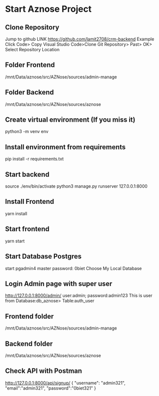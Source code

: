 # Start Aznose Project

## Clone Repository

Jump to github
LINK <https://github.com/lamit2708/crm-backend> Example
Click Code> Copy
Visual Studio Code>Clone Git Repository> Past> OK> Select Repository Location

## Folder Frontend

/mnt/Data/aznose/src/AZNose/sources/admin-manage

## Folder Backend

/mnt/Data/aznose/src/AZNose/sources/aznose

## Create virtual environment (If you miss it)

python3 -m venv env

## Install environment from requirements

pip install -r requirements.txt

## Start backend

source ./env/bin/activate
python3 manage.py runserver 127.0.0.1:8000

## Install Frontend

yarn install

## Start frontend

yarn start

## Start Database Postgres

start pgadmin4
master password: 0biet
Choose My Local Database

## Login Admin page with super user

<http://127.0.0.1:8000/admin/>
user:admin; password:admin123
This is user from Database:db_aznose> Table:auth_user

## Frontend folder

/mnt/Data/aznose/src/AZNose/sources/admin-manage

## Backend folder

/mnt/Data/aznose/src/AZNose/sources/aznose

## Check API with Postman

http://127.0.0.1:8000/api/signup/
{
"username": "admin321",
"email":"admin321",
"password":"0biet321"
}
